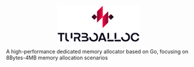 <div align="center">
<img src="./assets/images/img_1.png" alt="TurboAlloc Logo" style="width: 45%; max-width: 450px;">

<br/>
</div>

A high-performance dedicated memory allocator based on Go, focusing on 8Bytes-4MB memory allocation scenarios